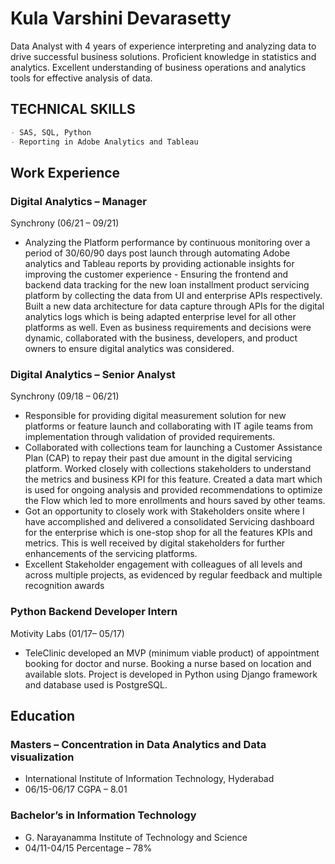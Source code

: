 # Kula Varshini Devarasetty
Data Analyst with 4 years of experience interpreting and analyzing data to drive successful business solutions. Proficient knowledge  in statistics and analytics. Excellent understanding of business operations and analytics tools for effective analysis of data.  


## TECHNICAL SKILLS

```markdown
- SAS, SQL, Python
- Reporting in Adobe Analytics and Tableau
```
## Work Experience
### Digital Analytics – Manager 
Synchrony 
(06/21 – 09/21)

- Analyzing the Platform performance by continuous monitoring over a period of 30/60/90 days post launch through  automating Adobe analytics and Tableau reports by providing actionable insights for improving the customer experience - Ensuring the frontend and backend data tracking for the new loan installment product servicing platform by collecting  the data from UI and enterprise APIs respectively. Built a new data architecture for data capture through APIs for the  digital analytics logs which is being adapted enterprise level for all other platforms as well. Even as business  requirements and decisions were dynamic, collaborated with the business, developers, and product owners to ensure  digital analytics was considered. 

### Digital Analytics – Senior Analyst 
Synchrony 
(09/18 – 06/21)
- Responsible for providing digital measurement solution for new platforms or feature launch and collaborating with IT  agile teams from implementation through validation of provided requirements. 
- Collaborated with collections team for launching a Customer Assistance Plan (CAP) to repay their past due amount in  the digital servicing platform. Worked closely with collections stakeholders to understand the metrics and business KPI  for this feature. Created a data mart which is used for ongoing analysis and provided recommendations to optimize the  Flow which led to more enrollments and hours saved by other teams. 
- Got an opportunity to closely work with Stakeholders onsite where I have accomplished and delivered a consolidated  Servicing dashboard for the enterprise which is one-stop shop for all the features KPIs and metrics. This is well received  by digital stakeholders for further enhancements of the servicing platforms.  
- Excellent Stakeholder engagement with colleagues of all levels and across multiple projects, as evidenced by regular  feedback and multiple recognition awards 

### Python Backend Developer Intern 
Motivity Labs 
(01/17– 05/17)
- TeleClinic developed an MVP (minimum viable product) of appointment booking for doctor and nurse. Booking a nurse  based on location and available slots. Project is developed in Python using Django framework and database used is  PostgreSQL. 

## Education

### Masters – Concentration in Data Analytics and Data visualization
- International Institute of Information Technology, Hyderabad 
- 06/15-06/17 CGPA – 8.01 

### Bachelor’s in Information Technology 
- G. Narayanamma Institute of Technology and Science 
- 04/11-04/15 Percentage – 78%



